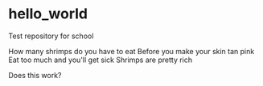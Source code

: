 # hello_world
Test repository for school

How many shrimps do you have to eat
Before you make your skin tan pink
Eat too much and you'll get sick
Shrimps are pretty rich

Does this work?